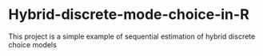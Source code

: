 # Hybrid-discrete-mode-choice-in-R
This project is a simple example of sequential estimation of hybrid discrete choice models
